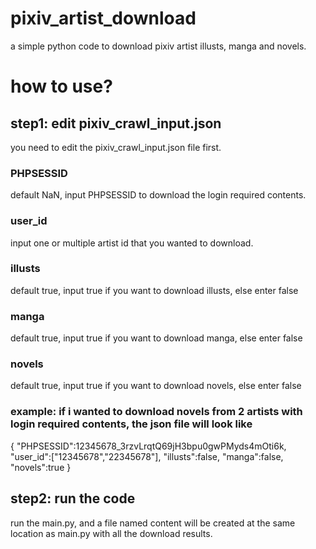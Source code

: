 # pixiv_artist_download
a simple python code to download pixiv artist illusts, manga and novels.

# how to use?

## step1: edit pixiv_crawl_input.json
you need to edit the pixiv_crawl_input.json file first.

### PHPSESSID
default NaN, input PHPSESSID to download the login required contents.
### user_id
input one or multiple artist id that you wanted to download.
### illusts
default true, input true if you want to download illusts, else enter false
### manga
default true, input true if you want to download manga, else enter false
### novels
default true, input true if you want to download novels, else enter false

### example: if i wanted to download novels from 2 artists with login required contents, the json file will look like
{
	"PHPSESSID":12345678_3rzvLrqtQ69jH3bpu0gwPMyds4mOti6k,
	"user_id":["12345678","22345678"],
	"illusts":false,
	"manga":false,
	"novels":true
}

## step2: run the code
run the main.py, and a file named content will be created at the same location as main.py with all the download results.

